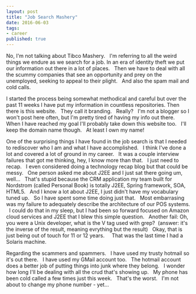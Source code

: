 ```yaml
---
layout: post
title: "Job Search Mashery"
date: 2016-06-03
tags:
- career
published: true
---
```

No, I'm not talking about Tibco Mashery.  &nbsp; I'm referring to all the weird things we endure as we search for a job.  In an era of identity theft we put our information out there in a lot of places.  &nbsp; Then we have to deal with all the scummy companies that see an opportunity and prey on the unemployed, seeking to appeal to their plight. &nbsp; And also the spam mail and cold calls.

I started the process being somewhat methodical and careful but over the past 11 weeks I have put my information in countless repositories.  Then there is this website.  &nbsp; They call it branding.  &nbsp; Really?  &nbsp; I'm not a blogger so I won't post here often, but I'm pretty tired of having my info out there.  &nbsp; When I have reached my goal I'll probably take down this website too.  &nbsp; I'll keep the domain name though.  &nbsp; At least I own my name!

One of the surprising things I have found in the job search is that I needed to rediscover who I am and what I have accomplished.  &nbsp; I think I've done a lot and covered a lot of ground in my career. &nbsp; It was a couple interview failures that got me thinking, hey, I know more than that.  &nbsp; I just need to recap.  &nbsp; I even considered doing a technology recap blog but that could be messy.  &nbsp; One person asked me about J2EE and I just sat there going um, well...  &nbsp; That's stupid because the CRM application my team built for Nordstrom (called Personal Book) is totally J2EE, Spring framework, SOA, HTML5.  &nbsp; And I know a lot about J2EE, I just didn't have my vocabulary tuned up.  &nbsp; So I have spent some time doing just that. &nbsp;  Most embarrasing was my failure to adequately describe the architecture of our POS systems.  &nbsp; I could do that in my sleep, but I had been so forward focused on Amazon cloud services and J2EE that I blew this simple question.  &nbsp; Another fail: Oh, you were a Unix developer, what is the V tag used with grep?  &nbsp;(answer: it's the inverse of the result, meaning evrything but the result)  &nbsp; Okay, that is just being out of touch for 11 or 12 years.  &nbsp; &nbsp; That was the last time I had a Solaris machine.

Regarding the scammers and spammers.  &nbsp; I have used my trusty hotmail so it's out there.  &nbsp; I have used my GMail account too.  &nbsp; The hotmail account does a better job of putting things into junk where they belong.  &nbsp; I wonder how long I'll be dealing with all the crud that's showing up.  &nbsp; My phone has been cold called a few times just this week.  &nbsp; That's the worst.  &nbsp; I'm not about to change my phone number - yet...
